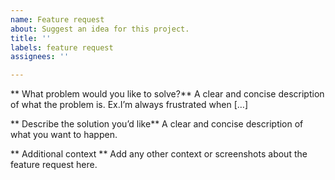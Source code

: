 ```yaml
---
name: Feature request
about: Suggest an idea for this project.
title: ''
labels: feature request
assignees: ''

---
```


** What problem would you like to solve?**
A clear and concise description of what the problem is. Ex.I’m always frustrated when […]

** Describe the solution you’d like**
A clear and concise description of what you want to happen.

** Additional context **
Add any other context or screenshots about the feature request here.
